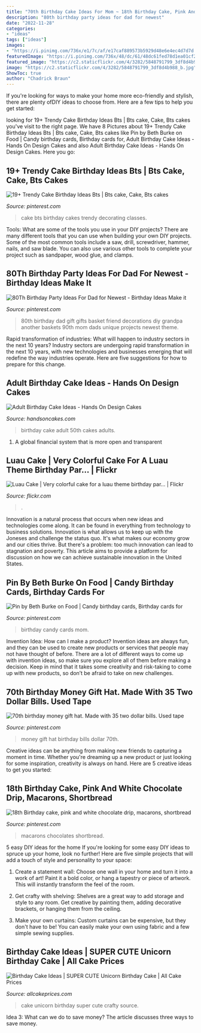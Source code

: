 ```yaml
---
title: "70th Birthday Cake Ideas For Mom ~ 18th Birthday Cake, Pink And White Chocolate Drip, Macarons, Shortbread"
description: "80th birthday party ideas for dad for newest"
date: "2022-11-28"
categories:
- "ideas"
tags: ["ideas"]
images:
- "https://i.pinimg.com/736x/e1/7c/af/e17caf889573b5929d48e6e4ec4d7d7d.jpg"
featuredImage: "https://i.pinimg.com/736x/48/dc/61/48dc61fed78d1ea01cf2066ce7f75c8a.jpg"
featured_image: "https://c2.staticflickr.com/4/3282/5848791799_3df8d4b988_b.jpg"
image: "https://c2.staticflickr.com/4/3282/5848791799_3df8d4b988_b.jpg"
ShowToc: true
author: "Chadrick Braun"
---
```



If you're looking for ways to make your home more eco-friendly and stylish, there are plenty ofDIY ideas to choose from. Here are a few tips to help you get started: 

	

		
looking for 19+ Trendy Cake Birthday Ideas Bts | Bts cake, Cake, Bts cakes you've visit to the right page. We have 8 Pictures about 19+ Trendy Cake Birthday Ideas Bts | Bts cake, Cake, Bts cakes like Pin by Beth Burke on Food | Candy birthday cards, Birthday cards for, Adult Birthday Cake Ideas - Hands On Design Cakes and also Adult Birthday Cake Ideas - Hands On Design Cakes. Here you go:
		
    
## 19+ Trendy Cake Birthday Ideas Bts | Bts Cake, Cake, Bts Cakes

<img loading=lazy src="https://i.pinimg.com/736x/4c/5b/d1/4c5bd1ca21c6123753d487ffb4442d37.jpg" onerror="this.onerror=null;this.src='https://tse2.mm.bing.net/th?id=OIP.8W4gbEuUdn0YIxQ3Dhz7YgAAAA&amp;pid=15.1';" alt="19+ Trendy Cake Birthday Ideas Bts | Bts cake, Cake, Bts cakes">

_Source: pinterest.com_

>cake bts birthday cakes trendy decorating classes. 

	

Tools: What are some of the tools you use in your DIY projects?
There are many different tools that you can use when building your own DIY projects. Some of the most common tools include a saw, drill, screwdriver, hammer, nails, and saw blade. You can also use various other tools to complete your project such as sandpaper, wood glue, and clamps.

    
## 80Th Birthday Party Ideas For Dad For Newest - Birthday Ideas Make It

<img loading=lazy src="https://i.pinimg.com/736x/e1/7c/af/e17caf889573b5929d48e6e4ec4d7d7d.jpg" onerror="this.onerror=null;this.src='https://tse2.mm.bing.net/th?id=OIP.Ob_pmDcQrwWBc4gZsZ6qMgHaNI&amp;pid=15.1';" alt="80Th Birthday Party Ideas For Dad for Newest - Birthday Ideas Make it">

_Source: pinterest.com_

>80th birthday dad gift gifts basket friend decorations diy grandpa another baskets 90th mom dads unique projects newest theme. 

	

Rapid transformation of industries: What will happen to industry sectors in the next 10 years?
Industry sectors are undergoing rapid transformation in the next 10 years, with new technologies and businesses emerging that will redefine the way industries operate. Here are five suggestions for how to prepare for this change.

    
## Adult Birthday Cake Ideas - Hands On Design Cakes

<img loading=lazy src="https://www.handsoncakes.com/wp-content/uploads/2018/01/adult-birthday-50th-birthday-gold-cake-066.jpg" onerror="this.onerror=null;this.src='https://tse4.mm.bing.net/th?id=OIP.2gZbIZK-1TblmIYkW3sfGQHaJ4&amp;pid=15.1';" alt="Adult Birthday Cake Ideas - Hands On Design Cakes">

_Source: handsoncakes.com_

>birthday cake adult 50th cakes adults. 

	

1. A global financial system that is more open and transparent 

    
## Luau Cake | Very Colorful Cake For A Luau Theme Birthday Par… | Flickr

<img loading=lazy src="https://c2.staticflickr.com/4/3282/5848791799_3df8d4b988_b.jpg" onerror="this.onerror=null;this.src='https://tse2.mm.bing.net/th?id=OIP.6V7tF9rHKjFBqQawYbAGaAHaJ4&amp;pid=15.1';" alt="Luau Cake | Very colorful cake for a luau theme birthday par… | Flickr">

_Source: flickr.com_

>. 

	

Innovation is a natural process that occurs when new ideas and technologies come along. It can be found in everything from technology to business solutions. Innovation is what allows us to keep up with the Joneses and challenge the status quo. It's what makes our economy grow and our cities thrive. But there's a problem: too much innovation can lead to stagnation and poverty. This article aims to provide a platform for discussion on how we can achieve sustainable innovation in the United States.

    
## Pin By Beth Burke On Food | Candy Birthday Cards, Birthday Cards For

<img loading=lazy src="https://i.pinimg.com/736x/68/25/b9/6825b9ec4db87793813fa1e2add2e8c4---birthday-birthday-gifts.jpg" onerror="this.onerror=null;this.src='https://tse3.mm.bing.net/th?id=OIP.eomc5SujciW6NQP2NdN9hQHaJ4&amp;pid=15.1';" alt="Pin by Beth Burke on Food | Candy birthday cards, Birthday cards for">

_Source: pinterest.com_

>birthday candy cards mom. 

	

Invention Idea: How can I make a product?
Invention ideas are always fun, and they can be used to create new products or services that people may not have thought of before. There are a lot of different ways to come up with invention ideas, so make sure you explore all of them before making a decision. Keep in mind that it takes some creativity and risk-taking to come up with new products, so don’t be afraid to take on new challenges.

    
## 70th Birthday Money Gift Hat. Made With 35 Two Dollar Bills. Used Tape

<img loading=lazy src="https://i.pinimg.com/736x/48/dc/61/48dc61fed78d1ea01cf2066ce7f75c8a.jpg" onerror="this.onerror=null;this.src='https://tse4.mm.bing.net/th?id=OIP.hNHgrtU7u430ISit4ykYrwHaJ3&amp;pid=15.1';" alt="70th birthday money gift hat. Made with 35 two dollar bills. Used tape">

_Source: pinterest.com_

>money gift hat birthday bills dollar 70th. 

	

Creative ideas can be anything from making new friends to capturing a moment in time. Whether you're dreaming up a new product or just looking for some inspiration, creativity is always on hand. Here are 5 creative ideas to get you started: 

    
## 18th Birthday Cake, Pink And White Chocolate Drip, Macarons, Shortbread

<img loading=lazy src="https://i.pinimg.com/736x/d2/fa/40/d2fa40901cda47e8296e5101fc6e4e00.jpg" onerror="this.onerror=null;this.src='https://tse2.mm.bing.net/th?id=OIP.Zb01vRlKzZA_dfdaZMqBwQHaJ3&amp;pid=15.1';" alt="18th Birthday cake, pink and white chocolate drip, macarons, shortbread">

_Source: pinterest.com_

>macarons chocolates shortbread. 

	

5 easy DIY ideas for the home
If you're looking for some easy DIY ideas to spruce up your home, look no further! Here are five simple projects that will add a touch of style and personality to your space:
1. Create a statement wall: Choose one wall in your home and turn it into a work of art! Paint it a bold color, or hang a tapestry or piece of artwork. This will instantly transform the feel of the room.

2. Get crafty with shelving: Shelves are a great way to add storage and style to any room. Get creative by painting them, adding decorative brackets, or hanging them from the ceiling.

3. Make your own curtains: Custom curtains can be expensive, but they don't have to be! You can easily make your own using fabric and a few simple sewing supplies.


    
## Birthday Cake Ideas | SUPER CUTE Unicorn Birthday Cake | All Cake Prices

<img loading=lazy src="https://allcakeprices.com/wp-content/uploads/2017/05/Wanna-Be-a-Super-Mom-Order-This-SUPER-CUTE-Unicorn-Birthday-Cake-From-Craftsy.jpg" onerror="this.onerror=null;this.src='https://tse4.mm.bing.net/th?id=OIP.ImcPmbK-ND7FNlAS32gp8wHaIb&amp;pid=15.1';" alt="Birthday Cake Ideas | SUPER CUTE Unicorn Birthday Cake | All Cake Prices">

_Source: allcakeprices.com_

>cake unicorn birthday super cute crafty source. 

	

Idea 3: What can we do to save money?
The article discusses three ways to save money.

